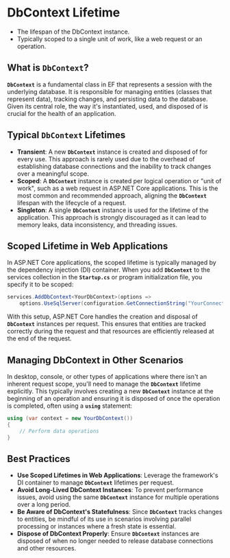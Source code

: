 # DbContext Lifetime

- The lifespan of the DbContext instance.
- Typically scoped to a single unit of work, like a web request or an operation.

## **What is `DbContext`?**

**`DbContext`** is a fundamental class in EF that represents a session with the underlying database. It is responsible for managing entities (classes that represent data), tracking changes, and persisting data to the database. Given its central role, the way it's instantiated, used, and disposed of is crucial for the health of an application.

## **Typical `DbContext` Lifetimes**

- **Transient**: A new **`DbContext`** instance is created and disposed of for every use. This approach is rarely used due to the overhead of establishing database connections and the inability to track changes over a meaningful scope.
- **Scoped**: A **`DbContext`** instance is created per logical operation or "unit of work", such as a web request in ASP.NET Core applications. This is the most common and recommended approach, aligning the **`DbContext`** lifespan with the lifecycle of a request.
- **Singleton**: A single **`DbContext`** instance is used for the lifetime of the application. This approach is strongly discouraged as it can lead to memory leaks, data inconsistency, and threading issues.

## **Scoped Lifetime in Web Applications**

In ASP.NET Core applications, the scoped lifetime is typically managed by the dependency injection (DI) container. When you add **`DbContext`** to the services collection in the **`Startup.cs`** or program initialization file, you specify it to be scoped:

```csharp
services.AddDbContext<YourDbContext>(options =>
    options.UseSqlServer(configuration.GetConnectionString("YourConnectionString")));
```

With this setup, ASP.NET Core handles the creation and disposal of **`DbContext`** instances per request. This ensures that entities are tracked correctly during the request and that resources are efficiently released at the end of the request.

## **Managing DbContext in Other Scenarios**

In desktop, console, or other types of applications where there isn't an inherent request scope, you'll need to manage the **`DbContext`** lifetime explicitly. This typically involves creating a new **`DbContext`** instance at the beginning of an operation and ensuring it is disposed of once the operation is completed, often using a **`using`** statement:

```csharp
using (var context = new YourDbContext())
{
    // Perform data operations
}
```

## **Best Practices**

- **Use Scoped Lifetimes in Web Applications**: Leverage the framework's DI container to manage **`DbContext`** lifetimes per request.
- **Avoid Long-Lived DbContext Instances**: To prevent performance issues, avoid using the same **`DbContext`** instance for multiple operations over a long period.
- **Be Aware of DbContext's Statefulness**: Since **`DbContext`** tracks changes to entities, be mindful of its use in scenarios involving parallel processing or instances where a fresh state is essential.
- **Dispose of DbContext Properly**: Ensure **`DbContext`** instances are disposed of when no longer needed to release database connections and other resources.
